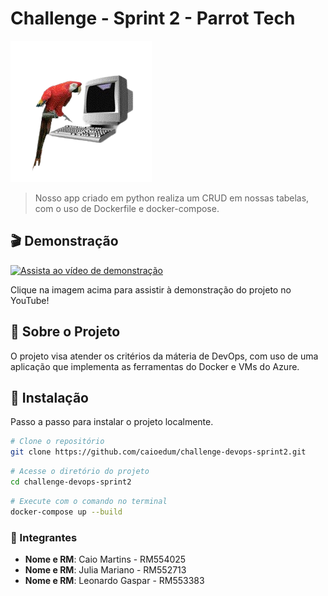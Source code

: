 # Challenge - Sprint 2 - Parrot Tech

![Logo do Projeto](./img/logo-parrot.png)

> Nosso app criado em python realiza um CRUD em nossas tabelas, com o uso de Dockerfile e docker-compose.

## 🎬 Demonstração

[![Assista ao vídeo de demonstração](https://img.youtube.com/vi/5cYDJFRhW3c/0.jpg)](https://www.youtube.com/watch?v=5cYDJFRhW3c)

Clique na imagem acima para assistir à demonstração do projeto no YouTube!

## 📝 Sobre o Projeto

O projeto visa atender os critérios da máteria de DevOps, com uso de uma aplicação que implementa as ferramentas do Docker e VMs do Azure.

## 🚀 Instalação

Passo a passo para instalar o projeto localmente.

```bash
# Clone o repositório
git clone https://github.com/caioedum/challenge-devops-sprint2.git
```
```bash
# Acesse o diretório do projeto
cd challenge-devops-sprint2
```
```bash
# Execute com o comando no terminal
docker-compose up --build
```

### 👥 Integrantes

- **Nome e RM**: Caio Martins - RM554025
- **Nome e RM**: Julia Mariano - RM552713
- **Nome e RM**: Leonardo Gaspar - RM553383

